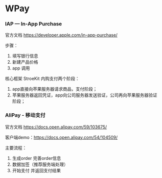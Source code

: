 # WPay

### IAP — In-App Purchase
官方文档 https://developer.apple.com/in-app-purchase/

步骤：
1. 填写银行信息
2. 新建产品价格
3. app 调用

核心框架 StroeKit
内购支付两个阶段：
1. app直接向苹果服务器请求商品，支付阶段；
2. 苹果服务器返回凭证，app向公司服务器发送验证，公司再向苹果服务器验证阶段；

### AliPay - 移动支付

官方文档 https://docs.open.alipay.com/59/103675/

客户端demo：https://docs.open.alipay.com/54/104509/

主要流程：
1. 生成order 完善order信息
2. 数据加签（推荐服务端处理）
3. 开始支付 并返回支付结果
